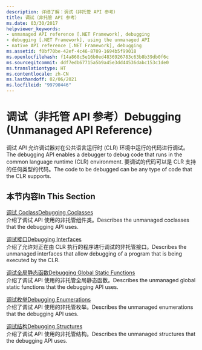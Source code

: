 ```yaml
---
description: 详细了解：调试（非托管 API 参考）
title: 调试（非托管 API 参考）
ms.date: 03/30/2017
helpviewer_keywords:
- unmanaged API reference [.NET Framework], debugging
- debugging [.NET Framework], using the unmanaged API
- native API reference [.NET Framework], debugging
ms.assetid: f0bf70be-42ef-4c46-8709-1694b5f99018
ms.openlocfilehash: f14a868c5e16b0ed4836926783c63b8b39db0f6c
ms.sourcegitcommit: ddf7edb67715a5b9a45e3dd44536dabc153c1de0
ms.translationtype: HT
ms.contentlocale: zh-CN
ms.lasthandoff: 02/06/2021
ms.locfileid: "99790446"
---
```

# <a name="debugging-unmanaged-api-reference"></a><span data-ttu-id="5db95-103">调试（非托管 API 参考）</span><span class="sxs-lookup"><span data-stu-id="5db95-103">Debugging (Unmanaged API Reference)</span></span>

<span data-ttu-id="5db95-104">调试 API 允许调试器对在公共语言运行时 (CLR) 环境中运行的代码进行调试。</span><span class="sxs-lookup"><span data-stu-id="5db95-104">The debugging API enables a debugger to debug code that runs in the common language runtime (CLR) environment.</span></span> <span data-ttu-id="5db95-105">要调试的代码可以是 CLR 支持的任何类型的代码。</span><span class="sxs-lookup"><span data-stu-id="5db95-105">The code to be debugged can be any type of code that the CLR supports.</span></span>  
  
## <a name="in-this-section"></a><span data-ttu-id="5db95-106">本节内容</span><span class="sxs-lookup"><span data-stu-id="5db95-106">In This Section</span></span>  

 [<span data-ttu-id="5db95-107">调试 Coclass</span><span class="sxs-lookup"><span data-stu-id="5db95-107">Debugging Coclasses</span></span>](debugging-coclasses.md)  
 <span data-ttu-id="5db95-108">介绍了调试 API 使用的非托管组件类。</span><span class="sxs-lookup"><span data-stu-id="5db95-108">Describes the unmanaged coclasses that the debugging API uses.</span></span>  
  
 [<span data-ttu-id="5db95-109">调试接口</span><span class="sxs-lookup"><span data-stu-id="5db95-109">Debugging Interfaces</span></span>](debugging-interfaces.md)  
 <span data-ttu-id="5db95-110">介绍了允许对正在由 CLR 执行的程序进行调试的非托管接口。</span><span class="sxs-lookup"><span data-stu-id="5db95-110">Describes the unmanaged interfaces that allow debugging of a program that is being executed by the CLR.</span></span>  
  
 [<span data-ttu-id="5db95-111">调试全局静态函数</span><span class="sxs-lookup"><span data-stu-id="5db95-111">Debugging Global Static Functions</span></span>](debugging-global-static-functions.md)  
 <span data-ttu-id="5db95-112">介绍了调试 API 使用的非托管全局静态函数。</span><span class="sxs-lookup"><span data-stu-id="5db95-112">Describes the unmanaged global static functions that the debugging API uses.</span></span>  
  
 [<span data-ttu-id="5db95-113">调试枚举</span><span class="sxs-lookup"><span data-stu-id="5db95-113">Debugging Enumerations</span></span>](debugging-enumerations.md)  
 <span data-ttu-id="5db95-114">介绍了调试 API 使用的非托管枚举。</span><span class="sxs-lookup"><span data-stu-id="5db95-114">Describes the unmanaged enumerations that the debugging API uses.</span></span>  
  
 [<span data-ttu-id="5db95-115">调试结构</span><span class="sxs-lookup"><span data-stu-id="5db95-115">Debugging Structures</span></span>](debugging-structures.md)  
 <span data-ttu-id="5db95-116">介绍了调试 API 使用的非托管结构。</span><span class="sxs-lookup"><span data-stu-id="5db95-116">Describes the unmanaged structures that the debugging API uses.</span></span>
